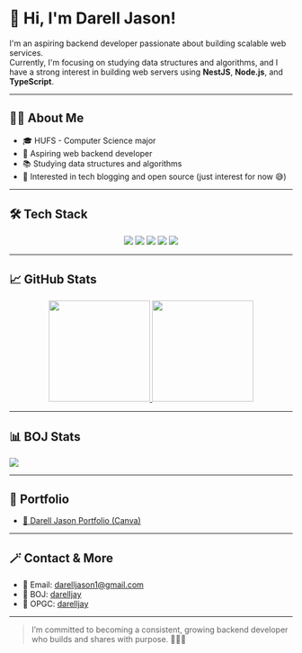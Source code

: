 # 👋 Hi, I'm Darell Jason!

I'm an aspiring backend developer passionate about building scalable web services.  
Currently, I'm focusing on studying data structures and algorithms, and I have a strong interest in building web servers using **NestJS**, **Node.js**, and **TypeScript**.

---

## 🧑‍💻 About Me

- 🎓 HUFS - Computer Science major  
- 🧩 Aspiring web backend developer  
- 📚 Studying data structures and algorithms  
- 💬 Interested in tech blogging and open source (just interest for now 😅)

---

## 🛠 Tech Stack

<div align="center">
  <img src="https://img.shields.io/badge/NestJS-E0234E?style=for-the-badge&logo=nestjs&logoColor=white"/>
  <img src="https://img.shields.io/badge/Node.js-339933?style=for-the-badge&logo=Node.js&logoColor=white"/>
  <img src="https://img.shields.io/badge/TypeScript-3178C6?style=for-the-badge&logo=typescript&logoColor=white"/>
  <img src="https://img.shields.io/badge/JavaScript-F7DF1E?style=for-the-badge&logo=JavaScript&logoColor=black"/>
  <img src="https://img.shields.io/badge/Python-4584B6?style=for-the-badge&logo=python&logoColor=white"/>
</div>

---

## 📈 GitHub Stats

<div align="center">
  <a href="https://github.com/darelljay">
    <img height="180px" src="https://github-readme-stats.vercel.app/api?username=darelljay&show_icons=true&theme=radical&hide_border=true"/>
  </a>
  <a href="https://github.com/darelljay">
    <img height="180px" src="https://github-readme-stats.vercel.app/api/top-langs/?username=darelljay&layout=compact&theme=radical&hide_border=true"/>
  </a>
</div>

---

## 📊 BOJ Stats

<a href="http://mazassumnida.wtf/api/generate_badge?boj=darelljay">
  <img src="http://mazassumnida.wtf/api/generate_badge?boj=darelljay"/>
</a>

---

## 🚀 Portfolio

- [🧾 Darell Jason Portfolio (Canva)](https://www.canva.com/design/DAFy4RDB--U/ACAxzpJlsbRoMLMgn8egWQ/view?utm_content=DAFy4RDB--U&utm_campaign=designshare&utm_medium=link&utm_source=editor)

---

## 🪄 Contact & More

- 📧 Email: <darelljason1@gmail.com>  
- 🧠 BOJ: [darelljay](https://www.acmicpc.net/user/darelljay)  
- 💼 OPGC: [darelljay](https://opgc.me/#/users/darelljay)

---

> I’m committed to becoming a consistent, growing backend developer who builds and shares with purpose. 👨‍💻🔥

